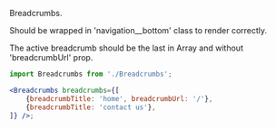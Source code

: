 Breadcrumbs.

Should be wrapped in 'navigation__bottom' class to render correctly.

The active breadcrumb should be the last in Array and without 'breadcrumbUrl' prop.

```jsx
import Breadcrumbs from './Breadcrumbs';

<Breadcrumbs breadcrumbs={[
    {breadcrumbTitle: 'home', breadcrumbUrl: '/'},
    {breadcrumbTitle: 'contact us'},
]} />;
```
